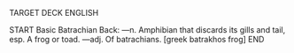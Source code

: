 TARGET DECK
ENGLISH

START
Basic
Batrachian
Back: —n. Amphibian that discards its gills and tail, esp. A frog or toad. —adj. Of batrachians. [greek batrakhos frog]
END
